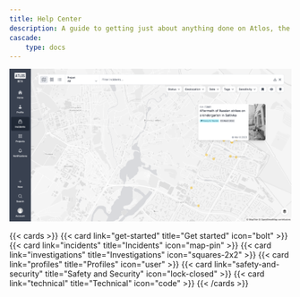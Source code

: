 ```yaml
---
title: Help Center
description: A guide to getting just about anything done on Atlos, the collaborative workspace for visual verification.
cascade: 
    type: docs
---
```

![The Atlos map.](map.png)

{{< cards >}} 
{{< card link="get-started" title="Get started" icon="bolt" >}} 
{{< card link="incidents" title="Incidents" icon="map-pin" >}} 
{{< card link="investigations" title="Investigations" icon="squares-2x2" >}} 
{{< card link="profiles" title="Profiles" icon="user" >}} 
{{< card link="safety-and-security" title="Safety and Security" icon="lock-closed" >}} 
{{< card link="technical" title="Technical" icon="code" >}} 
{{< /cards >}}